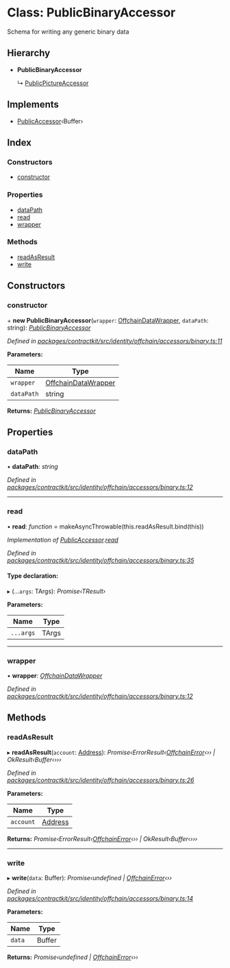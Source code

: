 # Class: PublicBinaryAccessor

Schema for writing any generic binary data

## Hierarchy

* **PublicBinaryAccessor**

  ↳ [PublicPictureAccessor](_identity_offchain_accessors_pictures_.publicpictureaccessor.md)

## Implements

* [PublicAccessor](../interfaces/_identity_offchain_accessors_interfaces_.publicaccessor.md)‹Buffer›

## Index

### Constructors

* [constructor](_identity_offchain_accessors_binary_.publicbinaryaccessor.md#constructor)

### Properties

* [dataPath](_identity_offchain_accessors_binary_.publicbinaryaccessor.md#datapath)
* [read](_identity_offchain_accessors_binary_.publicbinaryaccessor.md#read)
* [wrapper](_identity_offchain_accessors_binary_.publicbinaryaccessor.md#wrapper)

### Methods

* [readAsResult](_identity_offchain_accessors_binary_.publicbinaryaccessor.md#readasresult)
* [write](_identity_offchain_accessors_binary_.publicbinaryaccessor.md#write)

## Constructors

###  constructor

\+ **new PublicBinaryAccessor**(`wrapper`: [OffchainDataWrapper](_identity_offchain_data_wrapper_.offchaindatawrapper.md), `dataPath`: string): *[PublicBinaryAccessor](_identity_offchain_accessors_binary_.publicbinaryaccessor.md)*

*Defined in [packages/contractkit/src/identity/offchain/accessors/binary.ts:11](https://github.com/celo-org/celo-monorepo/blob/master/packages/contractkit/src/identity/offchain/accessors/binary.ts#L11)*

**Parameters:**

Name | Type |
------ | ------ |
`wrapper` | [OffchainDataWrapper](_identity_offchain_data_wrapper_.offchaindatawrapper.md) |
`dataPath` | string |

**Returns:** *[PublicBinaryAccessor](_identity_offchain_accessors_binary_.publicbinaryaccessor.md)*

## Properties

###  dataPath

• **dataPath**: *string*

*Defined in [packages/contractkit/src/identity/offchain/accessors/binary.ts:12](https://github.com/celo-org/celo-monorepo/blob/master/packages/contractkit/src/identity/offchain/accessors/binary.ts#L12)*

___

###  read

• **read**: *function* = makeAsyncThrowable(this.readAsResult.bind(this))

*Implementation of [PublicAccessor](../interfaces/_identity_offchain_accessors_interfaces_.publicaccessor.md).[read](../interfaces/_identity_offchain_accessors_interfaces_.publicaccessor.md#read)*

*Defined in [packages/contractkit/src/identity/offchain/accessors/binary.ts:35](https://github.com/celo-org/celo-monorepo/blob/master/packages/contractkit/src/identity/offchain/accessors/binary.ts#L35)*

#### Type declaration:

▸ (...`args`: TArgs): *Promise‹TResult›*

**Parameters:**

Name | Type |
------ | ------ |
`...args` | TArgs |

___

###  wrapper

• **wrapper**: *[OffchainDataWrapper](_identity_offchain_data_wrapper_.offchaindatawrapper.md)*

*Defined in [packages/contractkit/src/identity/offchain/accessors/binary.ts:12](https://github.com/celo-org/celo-monorepo/blob/master/packages/contractkit/src/identity/offchain/accessors/binary.ts#L12)*

## Methods

###  readAsResult

▸ **readAsResult**(`account`: [Address](../modules/_base_.md#address)): *Promise‹ErrorResult‹[OffchainError](_identity_offchain_accessors_errors_.offchainerror.md)‹›› | OkResult‹Buffer‹›››*

*Defined in [packages/contractkit/src/identity/offchain/accessors/binary.ts:26](https://github.com/celo-org/celo-monorepo/blob/master/packages/contractkit/src/identity/offchain/accessors/binary.ts#L26)*

**Parameters:**

Name | Type |
------ | ------ |
`account` | [Address](../modules/_base_.md#address) |

**Returns:** *Promise‹ErrorResult‹[OffchainError](_identity_offchain_accessors_errors_.offchainerror.md)‹›› | OkResult‹Buffer‹›››*

___

###  write

▸ **write**(`data`: Buffer): *Promise‹undefined | [OffchainError](_identity_offchain_accessors_errors_.offchainerror.md)‹››*

*Defined in [packages/contractkit/src/identity/offchain/accessors/binary.ts:14](https://github.com/celo-org/celo-monorepo/blob/master/packages/contractkit/src/identity/offchain/accessors/binary.ts#L14)*

**Parameters:**

Name | Type |
------ | ------ |
`data` | Buffer |

**Returns:** *Promise‹undefined | [OffchainError](_identity_offchain_accessors_errors_.offchainerror.md)‹››*
